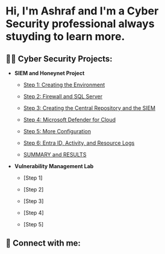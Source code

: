 <h1>Hi, I'm Ashraf and I'm a Cyber Security professional always stuyding to learn more. </h1>

<h2>👨‍💻 Cyber Security Projects:</h2>

- <b>SIEM and Honeynet Project </b>
  - [Step 1: Creating the Environment](https://github.com/Ashrafs-Tech/Creating-the-Honeynet/blob/main/README.md)
    
  - [Step 2: Firewall and SQL Server](https://github.com/Ashrafs-Tech/Installing-SQL/blob/main/README.md)
    
  - [Step 3: Creating the Central Repository and the SIEM](https://github.com/Ashrafs-Tech/Create-L.A.W/blob/main/README.md)
    
  - [Step 4: Microsoft Defender for Cloud](https://github.com/Ashrafs-Tech/Microsoft-Defender/blob/main/README.md)
    
  - [Step 5: More Configuration](https://github.com/Ashrafs-Tech/Log-Analytics-Configuration/blob/main/README.md)
    
  - [Step 6: Entra ID, Activity, and Resource Logs](https://github.com/Ashrafs-Tech/EntraID-Activity-and-Resource/blob/main/README.md)
    
  - [SUMMARY and RESULTS](https://github.com/Ashrafs-Tech/Summary-and-Results/blob/main/README.md)
- <b> Vulnerability Management Lab</b>
  - [Step 1]
    
  - [Step 2]
    
  - [Step 3]
    
  - [Step 4]
    
  - [Step 5]


<h2> 🤳 Connect with me:</h2>

<!--
[<img align="left" alt="JoshMadakor | LinkedIn" width="22px" src="https://cdn.jsdelivr.net/npm/simple-icons@v3/icons/linkedin.svg" />][linkedin]



[linkedin]: https://linkedin.com/in/joshmadakor

-->

<!--
**joshmadakor1/joshmadakor1** is a ✨ _special_ ✨ repository because its `README.md` (this file) appears on your GitHub profile.

Here are some ideas to get you started:

- 🔭 I’m currently working on ...
- 🌱 I’m currently learning ...
- 👯 I’m looking to collaborate on ...
- 🤔 I’m looking for help with ...
- 💬 Ask me about ...
- 📫 How to reach me: ...
- 😄 Pronouns: ...
- ⚡ Fun fact: ...
-->
